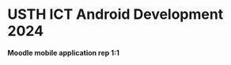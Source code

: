 USTH ICT Android Development 2024
========================================
**Moodle mobile application rep 1:1**
